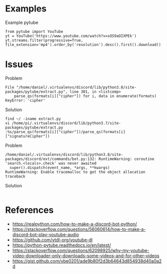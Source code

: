 # Examples

Example pytube
```
from pytube import YouTube                
yt = YouTube('https://www.youtube.com/watch?v=sOS9aOIXPEk')
yt.streams.filter(progressive=True, file_extension='mp4').order_by('resolution').desc().first().download()
```

# Issues

Problem
```
File "/home/daniel/.virtualenvs/discord/lib/python3.8/site-packages/pytube/extract.py", line 301, in <listcomp>
    parse_qs(formats[i]["cipher"]) for i, data in enumerate(formats)
KeyError: 'cipher'
```

Solution
```
find ~/ -iname extract.py
vi /home/pi/.virtualenvs/discord/lib/python3.7/site-packages/pytube/extract.py
:%s/parse_qs(formats[i]["cipher"])/parse_qs(formats[i]["signatureCipher"])
```

Problem 
```
/home/daniel/.virtualenvs/discord/lib/python3.8/site-packages/discord/ext/commands/bot.py:132: RuntimeWarning: coroutine 'search.<locals>.check' was never awaited
  super().dispatch(event_name, *args, **kwargs)
RuntimeWarning: Enable tracemalloc to get the object allocation traceback
```

Solution
```
```

# References
* https://realpython.com/how-to-make-a-discord-bot-python/
* https://stackoverflow.com/questions/56060614/how-to-make-a-discord-bot-play-youtube-audio
* https://github.com/ytdl-org/youtube-dl
* https://python-pytube.readthedocs.io/en/latest/
* https://stackoverflow.com/questions/62098925/why-my-youtube-video-downloader-only-downloads-some-videos-and-for-other-videos
* https://gist.github.com/vbe0201/ade9b80f2d3b64643d854938d40a0a2d
